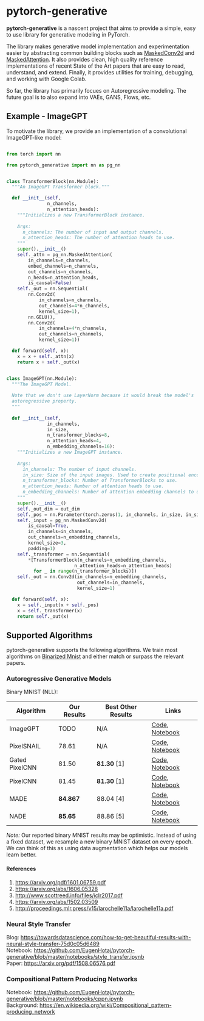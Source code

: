 # pytorch-generative
**pytorch-generative** is a nascent project that aims to provide a simple, easy to use library for generative modeling in PyTorch. 

The library makes generative model implementation and experimentation easier by abstracting common building blocks such as [MaskedConv2d](https://github.com/EugenHotaj/pytorch-generative/blob/master/pytorch_generative/nn.py#L58-L96) and [MaskedAttention](https://github.com/EugenHotaj/pytorch-generative/blob/master/pytorch_generative/nn.py#L99-L175).
It also provides clean, high quality reference implementations of recent State of the Art papers that are easy to read, understand, and extend. 
Finally, it provides utilities for training, debugging, and working with Google Colab.

So far, the library has primarily focues on Autoregressive modeling. The future goal is to also expand into VAEs, GANS, Flows, etc. 

## Example - ImageGPT

To motivate the library, we provide an implementation of a convolutional ImageGPT-like model:

```python

from torch import nn

from pytorch_generative import nn as pg_nn


class TransformerBlock(nn.Module):
  """An ImageGPT Transformer block."""

  def __init__(self, 
               n_channels, 
               n_attention_heads):
    """Initializes a new TransformerBlock instance.
    
    Args:
      n_channels: The number of input and output channels.
      n_attention_heads: The number of attention heads to use.
    """
    super().__init__()
    self._attn = pg_nn.MaskedAttention(
        in_channels=n_channels,
        embed_channels=n_channels,
        out_channels=n_channels,
        n_heads=n_attention_heads,
        is_causal=False)
    self._out = nn.Sequential(
        nn.Conv2d(
            in_channels=n_channels, 
            out_channels=4*n_channels, 
            kernel_size=1),
        nn.GELU(),
        nn.Conv2d(
            in_channels=4*n_channels, 
            out_channels=n_channels, 
            kernel_size=1))

  def forward(self, x):
    x = x + self._attn(x)
    return x + self._out(x)


class ImageGPT(nn.Module):
  """The ImageGPT Model.
  
  Note that we don't use LayerNorm because it would break the model's 
  autoregressive property.
  """
  
  def __init__(self,       
               in_channels,
               in_size,
               n_transformer_blocks=8,
               n_attention_heads=4,
               n_embedding_channels=16):
    """Initializes a new ImageGPT instance.
    
    Args:
      in_channels: The number of input channels.
      in_size: Size of the input images. Used to create positional encodings.
      n_transformer_blocks: Number of TransformerBlocks to use.
      n_attention_heads: Number of attention heads to use.
      n_embedding_channels: Number of attention embedding channels to use.
    """
    super().__init__()
    self._out_dim = out_dim
    self._pos = nn.Parameter(torch.zeros(1, in_channels, in_size, in_size))
    self._input = pg_nn.MaskedConv2d(
        is_causal=True,
        in_channels=in_channels,
        out_channels=n_embedding_channels,
        kernel_size=3,
        padding=1)
    self._transformer = nn.Sequential(
        *[TransformerBlock(n_channels=n_embedding_channels,
                         n_attention_heads=n_attention_heads)
          for _ in range(n_transformer_blocks)])
    self._out = nn.Conv2d(in_channels=n_embedding_channels,
                          out_channels=in_channels,
                          kernel_size=1)

  def forward(self, x):
    x = self._input(x + self._pos)
    x = self._transformer(x)
    return self._out(x)
```

## Supported Algorithms

 pytorch-generative supports the following algorithms. 
 We train most algorithms on [Binarized Mnist](https://paperswithcode.com/sota/image-generation-on-binarized-mnist) 
 and either match or surpass the relevant papers.

### Autoregressive Generative Models

Binary MNIST (NLL): 

| Algorithm | Our Results | Best Other Results | Links |
| --- | ---| --- | --- |
| ImageGPT | TODO | N/A | [Code](https://github.com/EugenHotaj/pytorch-generative/blob/master/pytorch_generative/models/image_gpt.py), [Notebook](https://github.com/EugenHotaj/pytorch-generative/blob/master/notebooks/image_gpt.ipynb) |
| PixelSNAIL | 78.61 | N/A | [Code](https://github.com/EugenHotaj/pytorch-generative/blob/master/pytorch_generative/models/pixel_snail.py), [Notebook](https://github.com/EugenHotaj/pytorch-generative/blob/master/notebooks/pixel_snail.ipynb) |
| Gated PixelCNN | 81.50 | **81.30** \[1\] | [Code](https://github.com/EugenHotaj/pytorch-generative/blob/master/pytorch_generative/models/gated_pixel_cnn.py), [Notebook](https://github.com/EugenHotaj/pytorch-generative/blob/master/notebooks/gated_pixel_cnn.ipynb) |
| PixelCNN | 81.45 | **81.30** \[1\] | [Code](), [Notebook](https://github.com/EugenHotaj/pytorch-generative/blob/master/notebooks/pixel_cnn.ipynb) |
| MADE | **84.867** | 88.04 \[4\]| [Code](https://github.com/EugenHotaj/pytorch-generative/blob/master/pytorch_generative/models/made.py), [Notebook](https://github.com/EugenHotaj/pytorch-generative/blob/master/notebooks/MADE.ipynb) |
| NADE | **85.65** | 88.86 \[5\] | [Code](https://github.com/EugenHotaj/pytorch-generative/blob/master/pytorch_generative/models/nade.py), [Notebook](https://github.com/EugenHotaj/pytorch-generative/blob/master/notebooks/NADE.ipynb) |

*Note:* Our reported binary MNIST results may be optimistic. Instead of using a fixed dataset, we resample a new binary MNIST dataset on every epoch. We can think of this as using data augmentation which helps our models learn better.

#### References

1. https://arxiv.org/pdf/1601.06759.pdf 
1. https://arxiv.org/abs/1606.05328
1. http://www.scottreed.info/files/iclr2017.pdf
1. https://arxiv.org/abs/1502.03509 
1. http://proceedings.mlr.press/v15/larochelle11a/larochelle11a.pdf

### Neural Style Transfer
Blog: https://towardsdatascience.com/how-to-get-beautiful-results-with-neural-style-transfer-75d0c05d6489 <br>
Notebook: https://github.com/EugenHotaj/pytorch-generative/blob/master/notebooks/style_transfer.ipynb <br>
Paper: https://arxiv.org/pdf/1508.06576.pdf

### Compositional Pattern Producing Networks
Notebook: https://github.com/EugenHotaj/pytorch-generative/blob/master/notebooks/cppn.ipynb <br>
Background: https://en.wikipedia.org/wiki/Compositional_pattern-producing_network
